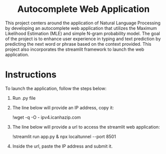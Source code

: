 <div align="center">
  
  # Autocomplete Web Application

</div>

This project centers around the application of Natural Language Processing by developing an autocomplete web application that utilizes the Maximum Likelihood Estimation (MLE) and simple N-gram probability model. The goal of the project is to enhance user experience in typing and text prediction by predicting the next word or phrase based on the context provided. This project also incorporates the streamlit framework to launch the web application.

# Instructions

To launch the application, follow the steps below:
1. Run .py file
2. The line below will provide an IP address, copy it:
   
   !wget -q -O - ipv4.icanhazip.com
   
4. The line below will provide a url to access the streamlit web application:
   
   !streamlit run app.py & npx localtunnel --port 8501
   
6. Inside the url, paste the IP address and submit it.
